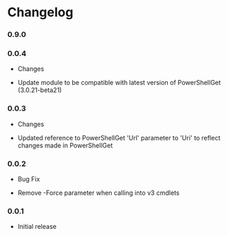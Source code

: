 # Changelog
### 0.9.0

### 0.0.4
* Changes
- Update module to be compatible with latest version of PowerShellGet (3.0.21-beta21)

### 0.0.3
* Changes
- Updated reference to PowerShellGet 'Url' parameter to 'Uri' to reflect changes made in PowerShellGet

### 0.0.2
* Bug Fix
- Remove -Force parameter when calling into v3 cmdlets

### 0.0.1
* Initial release
